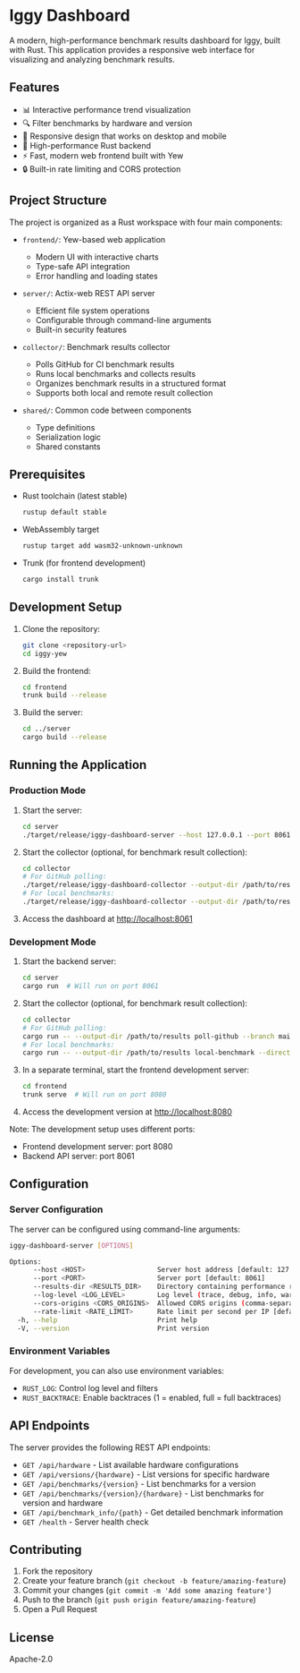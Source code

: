 # Iggy Dashboard

A modern, high-performance benchmark results dashboard for Iggy, built with Rust. This application provides a responsive web interface for visualizing and analyzing benchmark results.

## Features

- 📊 Interactive performance trend visualization
- 🔍 Filter benchmarks by hardware and version
- 📱 Responsive design that works on desktop and mobile
- 🚀 High-performance Rust backend
- ⚡ Fast, modern web frontend built with Yew
- 🔒 Built-in rate limiting and CORS protection

## Project Structure

The project is organized as a Rust workspace with four main components:

- `frontend/`: Yew-based web application
  - Modern UI with interactive charts
  - Type-safe API integration
  - Error handling and loading states

- `server/`: Actix-web REST API server
  - Efficient file system operations
  - Configurable through command-line arguments
  - Built-in security features

- `collector/`: Benchmark results collector
  - Polls GitHub for CI benchmark results
  - Runs local benchmarks and collects results
  - Organizes benchmark results in a structured format
  - Supports both local and remote result collection

- `shared/`: Common code between components
  - Type definitions
  - Serialization logic
  - Shared constants

## Prerequisites

- Rust toolchain (latest stable)

  ```bash
  rustup default stable
  ```

- WebAssembly target

  ```bash
  rustup target add wasm32-unknown-unknown
  ```

- Trunk (for frontend development)

  ```bash
  cargo install trunk
  ```

## Development Setup

1. Clone the repository:

   ```bash
   git clone <repository-url>
   cd iggy-yew
   ```

2. Build the frontend:

   ```bash
   cd frontend
   trunk build --release
   ```

3. Build the server:

   ```bash
   cd ../server
   cargo build --release
   ```

## Running the Application

### Production Mode

1. Start the server:

   ```bash
   cd server
   ./target/release/iggy-dashboard-server --host 127.0.0.1 --port 8061
   ```

2. Start the collector (optional, for benchmark result collection):

   ```bash
   cd collector
   # For GitHub polling:
   ./target/release/iggy-dashboard-collector --output-dir /path/to/results poll-github --branch main --interval-seconds 300
   # For local benchmarks:
   ./target/release/iggy-dashboard-collector --output-dir /path/to/results local-benchmark --directory /path/to/iggy --git-ref main --count 5
   ```

3. Access the dashboard at <http://localhost:8061>

### Development Mode

1. Start the backend server:

   ```bash
   cd server
   cargo run  # Will run on port 8061
   ```

2. Start the collector (optional, for benchmark result collection):

   ```bash
   cd collector
   # For GitHub polling:
   cargo run -- --output-dir /path/to/results poll-github --branch main --interval-seconds 300
   # For local benchmarks:
   cargo run -- --output-dir /path/to/results local-benchmark --directory /path/to/iggy --git-ref main --count 5
   ```

3. In a separate terminal, start the frontend development server:

   ```bash
   cd frontend
   trunk serve  # Will run on port 8080
   ```

4. Access the development version at <http://localhost:8080>

Note: The development setup uses different ports:

- Frontend development server: port 8080
- Backend API server: port 8061

## Configuration

### Server Configuration

The server can be configured using command-line arguments:

```bash
iggy-dashboard-server [OPTIONS]

Options:
      --host <HOST>                  Server host address [default: 127.0.0.1]
      --port <PORT>                  Server port [default: 8061]
      --results-dir <RESULTS_DIR>    Directory containing performance results [default: ./performance_results]
      --log-level <LOG_LEVEL>        Log level (trace, debug, info, warn, error) [default: info]
      --cors-origins <CORS_ORIGINS>  Allowed CORS origins (comma-separated) [default: *]
      --rate-limit <RATE_LIMIT>      Rate limit per second per IP [default: 500]
  -h, --help                         Print help
  -V, --version                      Print version
```

### Environment Variables

For development, you can also use environment variables:

- `RUST_LOG`: Control log level and filters
- `RUST_BACKTRACE`: Enable backtraces (1 = enabled, full = full backtraces)

## API Endpoints

The server provides the following REST API endpoints:

- `GET /api/hardware` - List available hardware configurations
- `GET /api/versions/{hardware}` - List versions for specific hardware
- `GET /api/benchmarks/{version}` - List benchmarks for a version
- `GET /api/benchmarks/{version}/{hardware}` - List benchmarks for version and hardware
- `GET /api/benchmark_info/{path}` - Get detailed benchmark information
- `GET /health` - Server health check

## Contributing

1. Fork the repository
2. Create your feature branch (`git checkout -b feature/amazing-feature`)
3. Commit your changes (`git commit -m 'Add some amazing feature'`)
4. Push to the branch (`git push origin feature/amazing-feature`)
5. Open a Pull Request

## License

Apache-2.0
